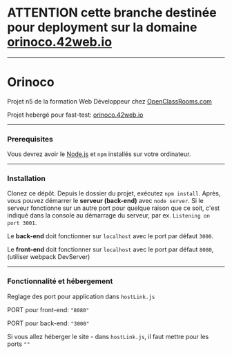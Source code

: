 # ATTENTION cette branche destinée pour deployment sur la domaine [orinoco.42web.io](http://orinoco.42web.io/ "Fast-test orinoco.42web.io") #

---

# Orinoco #

Projet n5 de la formation Web Développeur chez [OpenClassRooms.com](https://openclassrooms.com/ "OpenClassRooms")

Projet hebergé pour fast-test: [orinoco.42web.io](http://orinoco.42web.io/ "Fast-test orinoco.42web.io")

---

### Prerequisites ###

Vous devrez avoir le [Node.js](https://nodejs.org/ "Site officiel Node.js")  et `npm` installés sur votre ordinateur.

---

### Installation ###

Clonez ce dépôt. Depuis le dossier du projet, exécutez `npm install`. Après, vous pouvez démarrer le **serveur (back-end)** avec `node server`.
Si le serveur fonctionne sur un autre port pour quelque raison que ce soit, c'est indiqué dans la console au démarrage du serveur, par ex. `Listening on port 3001`.

Le **back-end** doit fonctionner sur `localhost` avec le port par défaut `3000`. 

Le **front-end** doit fonctionner sur `localhost` avec le port par défaut `8080`, (utiliser webpack DevServer)

---

### Fonctionnalité et hébergement ###

Reglage des port pour application dans `hostLink.js`

PORT pour front-end: `"8080"`

PORT pour back-end: `"3000"`

Si vous allez héberger le site - dans `hostLink.js`, il faut mettre pour les ports `""`

